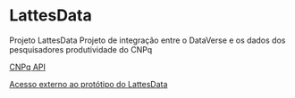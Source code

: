 # LattesData
Projeto LattesData
Projeto de integração entre o DataVerse e os dados dos pesquisadores produtividade do CNPq

<a href="_Documentação/CNPq/API.md">CNPq API</a>

<a href="http://200.130.0.214:8080/">Acesso externo ao protótipo do LattesData</a>

